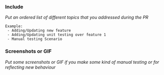 ### Include

_Put an ordered list of different topics that you addressed during the PR_

```
Example:
 - Adding/Updating new feature
 - Adding/Updating unit testing over feature 1
 - Manual testing Scenario
```

### Screenshots or GIF

_Put some screenshots or GIF if you make some kind of manual testing or for
reflecting new behaviour_
